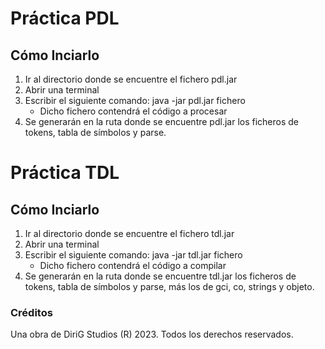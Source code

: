# Práctica PDL

## Cómo Inciarlo

1. Ir al directorio donde se encuentre el fichero pdl.jar
2. Abrir una terminal
3. Escribir el siguiente comando: java -jar pdl.jar fichero
	- Dicho fichero contendrá el código a procesar
4. Se generarán en la ruta donde se encuentre pdl.jar los ficheros de tokens, tabla de símbolos y parse.

# Práctica TDL

## Cómo Inciarlo

1. Ir al directorio donde se encuentre el fichero tdl.jar
2. Abrir una terminal
3. Escribir el siguiente comando: java -jar tdl.jar fichero
	- Dicho fichero contendrá el código a compilar
4. Se generarán en la ruta donde se encuentre tdl.jar los ficheros de tokens, tabla de símbolos y parse, más los de gci, co, strings y objeto.


### Créditos
Una obra de DiriG Studios (R) 2023. Todos los derechos reservados.